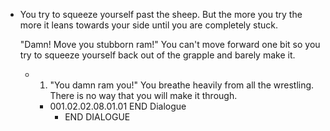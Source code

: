 - You try to squeeze yourself past the sheep. But the more you try the more it leans towards your side until you are completely stuck.
  
  "Damn! Move you stubborn ram!" You can't move forward one bit so you try to squeeze yourself back out of the grapple and barely make it.
	- 1. "You damn ram you!" You breathe heavily from all the wrestling. There is no way that you will make it through.
		- 001.02.02.08.01.01 END Dialogue
			- END DIALOGUE